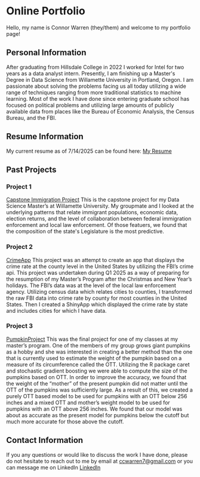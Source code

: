 # Online Portfolio

Hello, my name is Connor Warren (they/them) and welcome to my portfolio page! 

## Personal Information
After graduating from Hillsdale College in 2022 I worked for Intel for two years as a data analyst intern. Presently, I am finishing up a Master's Degree in Data Science from Willamette University in Portland, Oregon. I am passionate about solving the problems facing us all today utilizing a wide range of techniques ranging from more traditional statistics to machine learning. Most of the work I have done since entering graduate school has focused on political problems and utilizing large amounts of publicly available data from places like the Bureau of Economic Analysis, the Census Bureau, and the FBI.

## Resume Information
My current resume as of 7/14/2025 can be found here: <a href="pdfs/Resume (4).pdf" target="_blank">My Resume</a>


## Past Projects
### Project 1 
[Capstone Immigration Project](https://github.com/wu-msds-capstones/pdx-project-workbook-connor-kim-capstone/tree/main)
This is the capstone project for my Data Science Master’s at Willamette University. My groupmate and I looked at the underlying patterns that relate immigrant populations, economic data, election returns, and the level of collaboration between federal immigration enforcement and local law enforcement. Of those featuers, we found that the composition of the state's Legislature is the most predictive. 

### Project 2
[CrimeApp](https://marcusapollo.shinyapps.io/CrimeApp/)
This project was an attempt to create an app that displays the crime rate at the county level in the United States by utilizing the FBI’s crime api. This project was undertaken during Q1 2025 as a way of preparing for the resumption of my Master’s Program after the Christmas and New Year’s holidays. The FBI’s data was at the level of the local law enforcement agency. Utilizing census data which relates cities to counties, I transformed the raw FBI data into crime rate by county for most counties in the United States. Then I created a ShinyApp which displayed the crime rate by state and includes cities for which I have data.

### Project 3
[PumpkinProject](https://github.com/MarcusApollo7/marusapollo7/tree/pages/projects/pumpkins)
This was the final project for one of my classes at my master’s program. One of the members of my group grows giant pumpkins as a hobby and she was interested in creating a better method than the one that is currently used to estimate the weight of the pumpkin based on a measure of its circumference called the OTT. Utilizing the R package caret and stochastic gradient boosting we were able to compute the size of the pumpkins based on OTT. In order to improve the accuracy, we found that the weight of the “mother” of the present pumpkin did not matter until the OTT of the pumpkins was sufficiently large. As a result of this, we created a purely OTT based model to be used for pumpkins with an OTT below 256 inches and a mixed OTT and mother’s weight model to be used for pumpkins with an OTT above 256 inches. We found that our model was about as accurate as the present model for pumpkins below the cutoff but much more accurate for those above the cutoff.

## Contact Information
If you any questions or would like to discuss the work I have done, please do not hesitate to reach out to me by email at ccwarren7@gmail.com or you can message me on LinkedIn [LinkedIn](https://www.linkedin.com/in/connor-warren/)
